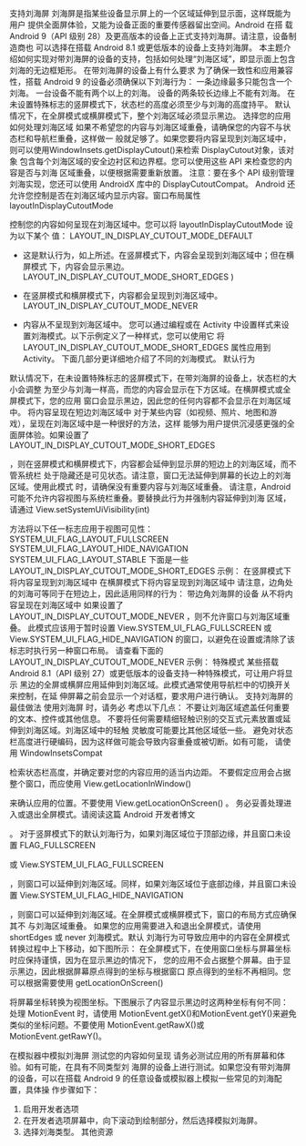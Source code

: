 支持刘海屏
刘海屏是指某些设备显示屏上的一个区域延伸到显示面，这样既能为用户
提供全面屏体验，又能为设备正面的重要传感器留出空间。Android 在搭
载 Android 9（API 级别 28）及更高版本的设备上正式支持刘海屏。请注意，设备制造商也
可以选择在搭载 Android 8.1 或更低版本的设备上支持刘海屏。
本主题介绍如何实现对带刘海屏的设备的支持，包括如何处理“刘海区域”，即显示面上包含
刘海的无边框矩形。
在带刘海屏的设备上有什么要求
为了确保一致性和应用兼容性，搭载 Android 9 的设备必须确保以下刘海行为：
一条边缘最多只能包含一个刘海。
一台设备不能有两个以上的刘海。
设备的两条较长边缘上不能有刘海。
在未设置特殊标志的竖屏模式下，状态栏的高度必须至少与刘海的高度持平。
默认情况下，在全屏模式或横屏模式下，整个刘海区域必须显示黑边。
选择您的应用如何处理刘海区域
如果不希望您的内容与刘海区域重叠，请确保您的内容不与状态栏和导航栏重叠，这样做一
般就足够了。如果您要将内容呈现到刘海区域中，则可以使用WindowInsets.getDisplayCutout()来检索 DisplayCutout对象，该对象
包含每个刘海区域的安全边衬区和边界框。您可以使用这些 API 来检查您的内容是否与刘海
区域重叠，以便根据需要重新放置。
注意：要在多个 API 级别管理刘海实现，您还可以使用 AndroidX 库中的 DisplayCutoutCompat。
Android 还允许您控制是否在刘海区域内显示内容。窗口布局属性
layoutInDisplayCutoutMode

控制您的内容如何呈现在刘海区域中。您可以将 layoutInDisplayCutoutMode 设为以下某个
值：
LAYOUT_IN_DISPLAY_CUTOUT_MODE_DEFAULT

- 这是默认行为，如上所述。在竖屏模式下，内容会呈现到刘海区域中；但在横屏模式
下，内容会显示黑边。
LAYOUT_IN_DISPLAY_CUTOUT_MODE_SHORT_EDGES
)
- 在竖屏模式和横屏模式下，内容都会呈现到刘海区域中。
LAYOUT_IN_DISPLAY_CUTOUT_MODE_NEVER

- 内容从不呈现到刘海区域中。
您可以通过编程或在 Activity 中设置样式来设置刘海模式。以下示例定义了一种样式，您可以使用它
将 LAYOUT_IN_DISPLAY_CUTOUT_MODE_SHORT_EDGES 属性应用到 Activity。
下面几部分更详细地介绍了不同的刘海模式。
默认行为
<style name="ActivityTheme">
<item name="android:windowLayoutInDisplayCutoutMode">
shortEdges <!-- default, shortEdges, never -->
</item>
</style>

默认情况下，在未设置特殊标志的竖屏模式下，在带刘海屏的设备上，状态栏的大小会调整
为至少与刘海一样高，而您的内容会显示在下方区域。在横屏模式或全屏模式下，您的应用
窗口会显示黑边，因此您的任何内容都不会显示在刘海区域中。
将内容呈现在短边刘海区域中
对于某些内容（如视频、照片、地图和游戏），呈现在刘海区域中是一种很好的方法，这样
能够为用户提供沉浸感更强的全面屏体验。如果设置了
LAYOUT_IN_DISPLAY_CUTOUT_MODE_SHORT_EDGES

，则在竖屏模式和横屏模式下，内容都会延伸到显示屏的短边上的刘海区域，而不管系统栏
处于隐藏还是可见状态。请注意，窗口无法延伸到屏幕的长边上的刘海区域。使用此模式
时，请确保没有重要内容与刘海区域重叠。
请注意，Android 可能不允许内容视图与系统栏重叠。要替换此行为并强制内容延伸到刘海
区域，请通过 View.setSystemUiVisibility(int)

方法将以下任一标志应用于视图可见性：
SYSTEM_UI_FLAG_LAYOUT_FULLSCREEN
SYSTEM_UI_FLAG_LAYOUT_HIDE_NAVIGATION
SYSTEM_UI_FLAG_LAYOUT_STABLE
下面是一些 LAYOUT_IN_DISPLAY_CUTOUT_MODE_SHORT_EDGES 示例：
在竖屏模式下将内容呈现到刘海区域中
在横屏模式下将内容呈现到刘海区域中
请注意，边角处的刘海可等同于在短边上，因此适用同样的行为：
带边角刘海屏的设备
从不将内容呈现在刘海区域中
如果设置了 LAYOUT_IN_DISPLAY_CUTOUT_MODE_NEVER
，则不允许窗口与刘海区域重叠。
此模式应该用于暂时设置 View.SYSTEM_UI_FLAG_FULLSCREEN
或 View.SYSTEM_UI_FLAG_HIDE_NAVIGATION
的窗口，以避免在设置或清除了该标志时执行另一种窗口布局。
请查看下面的 LAYOUT_IN_DISPLAY_CUTOUT_MODE_NEVER 示例：
特殊模式
某些搭载 Android 8.1（API 级别 27）或更低版本的设备支持一种特殊模式，可让用户将显示
黑边的全屏或横屏应用延伸到刘海区域。此模式通常使用导航栏中的切换开关来控制，在延
伸屏幕之前会显示一个对话框，要求用户进行确认。
支持刘海屏的最佳做法
使用刘海屏 时，请务必
考虑以下几点：
不要让刘海区域遮盖任何重要的文本、控件或其他信息。
不要将任何需要精细轻触识别的交互式元素放置或延伸到刘海区域。刘海区域中的轻触
灵敏度可能要比其他区域低一些。
避免对状态栏高度进行硬编码，因为这样做可能会导致内容重叠或被切断。如有可能，
请使用 WindowInsetsCompat

检索状态栏高度，并确定要对您的内容应用的适当内边距。
不要假定应用会占据整个窗口，而应使用 View.getLocationInWindow()

来确认应用的位置。不要使用 View.getLocationOnScreen()
。
务必妥善处理进入或退出全屏模式。请阅读这篇 Android 开发者博文

。
对于竖屏模式下的默认刘海行为，如果刘海区域位于顶部边缘，并且窗口未设置
FLAG_FULLSCREEN

或 View.SYSTEM_UI_FLAG_FULLSCREEN

，则窗口可以延伸到刘海区域。同样，如果刘海区域位于底部边缘，并且窗口未设置
View.SYSTEM_UI_FLAG_HIDE_NAVIGATION

，则窗口可以延伸到刘海区域。在全屏模式或横屏模式下，窗口的布局方式应确保其不
与刘海区域重叠。
如果您的应用需要进入和退出全屏模式，请使用 shortEdges 或 never 刘海模式。默认
刘海行为可导致应用中的内容在全屏模式转换过程中上下移动，如下图所示：
在全屏模式下，在使用窗口坐标与屏幕坐标时应保持谨慎，因为在显示黑边的情况下，
您的应用不会占据整个屏幕。由于显示黑边，因此根据屏幕原点得到的坐标与根据窗口
原点得到的坐标不再相同。您可以根据需要使用 getLocationOnScreen()

将屏幕坐标转换为视图坐标。下图展示了内容显示黑边时这两种坐标有何不同：
处理 MotionEvent 时，请使用 MotionEvent.getX()和MotionEvent.getY()来避免类似的坐标问题。不要使用 MotionEvent.getRawX()或 MotionEvent.getRawY()。

在模拟器中模拟刘海屏
测试您的内容如何呈现
请务必测试应用的所有屏幕和体验。如有可能，在具有不同类型刘
海屏的设备上进行测试。如果您没有带刘海屏的设备，可以在搭载
Android 9 的任意设备或模拟器上模拟一些常见的刘海配置，具体操
作步骤如下：
1. 启用开发者选项 
2. 在开发者选项屏幕中，向下滚动到绘制部分，然后选择模拟刘海屏。
3. 选择刘海类型。
其他资源

